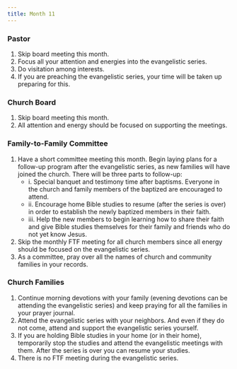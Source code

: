 ```yaml
---
title: Month 11
---
```


### Pastor

1. Skip board meeting this month.
2. Focus all your attention and energies into the evangelistic series.
3. Do visitation among interests.
4. If you are preaching the evangelistic series, your time will be taken up preparing for this.

### Church Board

1. Skip board meeting this month.
2. All attention and energy should be focused on supporting the meetings.

### Family-to-Family Committee

1. Have a short committee meeting this month. Begin laying plans for a follow-up program after the evangelistic series, as new families will have joined the church. There will be three parts to follow-up:
   - i. Special banquet and testimony time after baptisms. Everyone in the church and family members of the baptized are encouraged to attend.
   - ii. Encourage home Bible studies to resume (after the series is over) in order to establish the newly baptized members in their faith.
   - iii. Help the new members to begin learning how to share their faith and give Bible studies themselves for their family and friends who do not yet know Jesus.
2. Skip the monthly FTF meeting for all church members since all energy should be focused on the evangelistic series.
3. As a committee, pray over all the names of church and community families in your records.

### Church Families

1. Continue morning devotions with your family (evening devotions can be attending the evangelistic series) and keep praying for all the families in your prayer journal.
2. Attend the evangelistic series with your neighbors. And even if they do not come, attend and support the evangelistic series yourself.
3. If you are holding Bible studies in your home (or in their home), temporarily stop the studies and attend the evangelistic meetings with them. After the series is over you can resume your studies.
4. There is no FTF meeting during the evangelistic series.
